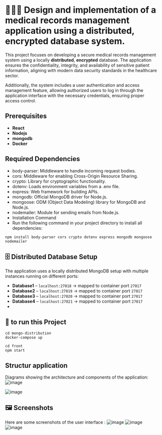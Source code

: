 # 👨🏻‍⚕️ Design and implementation of a medical records management application using a distributed, encrypted database system.
 This project focuses on developing a secure medical records management system using a locally **distributed**, **encrypted** database. The application ensures the confidentiality, integrity, and availability of sensitive patient information, aligning with modern data security standards in the healthcare sector.

Additionally, the system includes a user authentication and access management feature, allowing authorized users to log in through the application interface with the necessary credentials, ensuring proper access control.

## Prerequisites 
- **React**
- **Nodejs**
- **mongodb**
- **Docker**
  
## Required Dependencies
- body-parser: Middleware to handle incoming request bodies.
- cors: Middleware for enabling Cross-Origin Resource Sharing.
- crypto: Library for cryptographic functionality.
- dotenv: Loads environment variables from a .env file.
- express: Web framework for building APIs.
- mongodb: Official MongoDB driver for Node.js.
- mongoose: ODM (Object Data Modeling) library for MongoDB and Node.js.
- nodemailer: Module for sending emails from Node.js.
- Installation Command
- Run the following command in your project directory to install all dependencies:

```
npm install body-parser cors crypto dotenv express mongodb mongoose nodemailer
```
## 🗄️ Distributed Database Setup

The application uses a locally distributed MongoDB setup with multiple instances running on different ports:

- **Database1** – `localhost:27018` → mapped to container port `27017`
- **Database2** – `localhost:27019` → mapped to container port `27017`
- **Database3** – `localhost:27020` → mapped to container port `27017`
- **Database4** – `localhost:27021` → mapped to container port `27017`
- 
##  🥽 to run this Project

```
cd mongo-distribution
docker-compose up
```
```
cd front
npm start 
```
## Structur application
Diagrams showing the architecture and components of the application:
![image](https://github.com/user-attachments/assets/d6f40bd4-1f82-4209-b1f9-bac5302b1c78)

![image](https://github.com/user-attachments/assets/e1649a5f-7cf3-48b7-97b8-402584eb7eb4)

## 🖼️ Screenshots  
Here are some screenshots of the user interface :
![image](https://github.com/user-attachments/assets/17152092-1ab0-4ac5-be4a-7ca312a10f31)
![image](https://github.com/user-attachments/assets/63f8431d-bb17-4d21-b12f-1efb8e941951)
![image](https://github.com/user-attachments/assets/b0249917-0c5b-4398-9a63-4d997e32c103)


